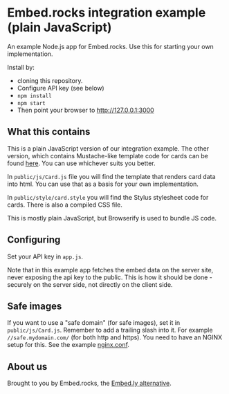 # Embed.rocks integration example (plain JavaScript)

An example Node.js app for Embed.rocks. Use this for starting your own implementation.

Install by: 
  - cloning this repository. 
  - Configure API key (see below)
  - `npm install`
  - `npm start`
  - Then point your browser to http://127.0.0.1:3000

## What this contains

This is a plain JavaScript version of our integration example. The other version, which contains Mustache-like template code for cards can be found [here](https://github.com/embed-rocks/embed-example-2). You can use whichever suits you better.

In `public/js/Card.js` file you will find the template that renders card data into html. You can use that as a basis for your own implementation.

In `public/style/card.style` you will find the Stylus stylesheet code for cards. There is also a compiled CSS file.

This is mostly plain JavaScript, but Browserify is used to bundle JS code. 

## Configuring

Set your API key in `app.js`.

Note that in this example app fetches the embed data on the server site, never exposing the api key to the public. This is how it should be done - securely on the server side, not directly on the client side.

## Safe images

If you want to use a "safe domain" (for safe images), set it in `public/js/Card.js`. Remember to add a trailing slash into it. For example `//safe.mydomain.com/` (for both http and https). You need to have an NGINX setup for this. See the example [nginx.conf](https://gist.github.com/ile/ef57487dc556ef43d694863224a2f02f).

## About us

Brought to you by Embed.rocks, the [Embed.ly alternative](https://embed.rocks/).
